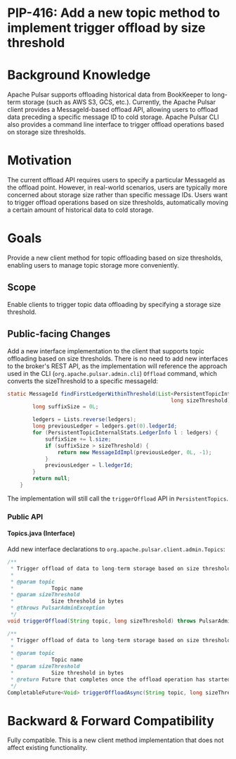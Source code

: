 # PIP-416: Add a new topic method to implement trigger offload by size threshold

# Background Knowledge

Apache Pulsar supports offloading historical data from BookKeeper to long-term storage (such as AWS S3, GCS, etc.). Currently, the Apache Pulsar client provides a MessageId-based offload API, allowing users to offload data preceding a specific message ID to cold storage. Apache Pulsar CLI also provides a command line interface to trigger offload operations based on storage size thresholds.

# Motivation

The current offload API requires users to specify a particular MessageId as the offload point. However, in real-world scenarios, users are typically more concerned about storage size rather than specific message IDs. Users want to trigger offload operations based on size thresholds, automatically moving a certain amount of historical data to cold storage.

# Goals

Provide a new client method for topic offloading based on size thresholds, enabling users to manage topic storage more conveniently.

## Scope

Enable clients to trigger topic data offloading by specifying a storage size threshold.

## Public-facing Changes

Add a new interface implementation to the client that supports topic offloading based on size thresholds. There is no need to add new interfaces to the broker's REST API, as the implementation will reference the approach used in the CLI (`org.apache.pulsar.admin.cli`) `Offload` command, which converts the sizeThreshold to a specific messageId:

```java
static MessageId findFirstLedgerWithinThreshold(List<PersistentTopicInternalStats.LedgerInfo> ledgers,
                                                    long sizeThreshold) {
        long suffixSize = 0L;

        ledgers = Lists.reverse(ledgers);
        long previousLedger = ledgers.get(0).ledgerId;
        for (PersistentTopicInternalStats.LedgerInfo l : ledgers) {
            suffixSize += l.size;
            if (suffixSize > sizeThreshold) {
                return new MessageIdImpl(previousLedger, 0L, -1);
            }
            previousLedger = l.ledgerId;
        }
        return null;
    }
```

The implementation will still call the `triggerOffload` API in `PersistentTopics`.

### Public API

#### Topics.java (Interface)

Add new interface declarations to `org.apache.pulsar.client.admin.Topics`:

```java
/**
 * Trigger offload of data to long-term storage based on size threshold
 *
 * @param topic
 *            Topic name
 * @param sizeThreshold
 *            Size threshold in bytes
 * @throws PulsarAdminException
 */
void triggerOffload(String topic, long sizeThreshold) throws PulsarAdminException;

/**
 * Trigger offload of data to long-term storage based on size threshold asynchronously
 *
 * @param topic
 *            Topic name
 * @param sizeThreshold
 *            Size threshold in bytes
 * @return Future that completes once the offload operation has started
 */
CompletableFuture<Void> triggerOffloadAsync(String topic, long sizeThreshold);
```

# Backward & Forward Compatibility

Fully compatible. This is a new client method implementation that does not affect existing functionality.
